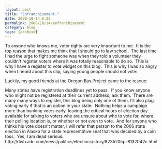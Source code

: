 ```yaml
---
layout: post
title: "Enfranchisement."
date: 2008-10-14 6:28
permalink: 2008/10/14/enfranchisement
category: blog
tags: [archive]
---
```

<p>To anyone who knows me, voter rights are very important to me.&nbsp; It is the top reason that makes me think that I should go to law school.&nbsp; The last time I had the urge to fight someone was when they told a volunteer they couldn&#39;t register voters where it was totally reasonable to do so.&nbsp; This is why I have a register to vote widget on this blog.&nbsp; This is why I was so angry when I heard about this clip, saying young people should not vote:</p>

<p>Luckily, my good friends at the Oregon Bus Project came to the rescue:</p>

<p>Many states have registration deadlines yet to pass.&nbsp; If you know anyone who might not be registered at their current address, ask them.&nbsp; There are many many ways to register, this blog being only one of them. I&#39;ll also plug voting early if that is an option in your state.&nbsp; Nothing helps a campaign more than banking votes early, leaving the critical hours of election day available for talking to voters who are unsure about who to vote for, where their polling location is, or whether or not even to vote.&nbsp; And for anyone who thinks his vote doesn&#39;t matter, I will refer that person to the 2006 state election in Alaska for a state representative seat that was decided by a coin toss.&nbsp; Yes, I am dead serious: http://dwb.adn.com/news/politics/elections/story/8235205p-8132042c.html</p>
